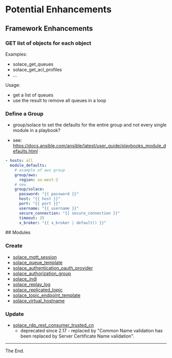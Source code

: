 # Potential Enhancements

## Framework Enhancements

### GET list of objects for each object

Examples:
  - solace_get_queues
  - solace_get_acl_profiles
  - ...

Usage:
  - get a list of queues
  - use the result to remove all queues in a loop

### Define a Group

- group/solace to set the defaults for the entire group and not every single module in a playbook?

- see: https://docs.ansible.com/ansible/latest/user_guide/playbooks_module_defaults.html

```yaml
- hosts: all
  module_defaults:
    # example of aws group
    group/aws:
      region: us-west-2
    # new
    group/solace:
      password: "{{ password }}"
      host: "{{ host }}"
      port: "{{ port }}"
      username: "{{ username }}"
      secure_connection: "{{ secure_connection }}"
      timeout: 25
      x_broker: "{{ x_broker | default() }}"
```

## Modules

### Create

- [solace_mqtt_session](https://docs.solace.com/API-Developer-Online-Ref-Documentation/swagger-ui/config/index.html#/mqttSession)
- [solace_queue_template](https://docs.solace.com/API-Developer-Online-Ref-Documentation/swagger-ui/config/index.html#/queueTemplate)
- [solace_authentication_oauth_provider](https://docs.solace.com/API-Developer-Online-Ref-Documentation/swagger-ui/config/index.html#/authenticationOauthProvider)
- [solace_authorization_group](https://docs.solace.com/API-Developer-Online-Ref-Documentation/swagger-ui/config/index.html#/authorizationGroup/getMsgVpnAuthorizationGroups)
- [solace_jndi](https://docs.solace.com/API-Developer-Online-Ref-Documentation/swagger-ui/config/index.html#/jndi)
- [solace_replay_log](https://docs.solace.com/API-Developer-Online-Ref-Documentation/swagger-ui/config/index.html#/replayLog)
- [solace_replicated_topic](https://docs.solace.com/API-Developer-Online-Ref-Documentation/swagger-ui/config/index.html#/replicatedTopic)
- [solace_topic_endpoint_template](https://docs.solace.com/API-Developer-Online-Ref-Documentation/swagger-ui/config/index.html#/topicEndpointTemplate)
- [solace_virtual_hostname](https://docs.solace.com/API-Developer-Online-Ref-Documentation/swagger-ui/config/index.html#/virtualHostname)



### Update

  * [solace_rdp_rest_consumer_trusted_cn](https://docs.solace.com/API-Developer-Online-Ref-Documentation/swagger-ui/config/index.html#/restDeliveryPoint/getMsgVpnRestDeliveryPointRestConsumerTlsTrustedCommonNames)
    - deprecated since 2.17 - replaced by "Common Name validation has been replaced by Server Certificate Name validation".

---
The End.
